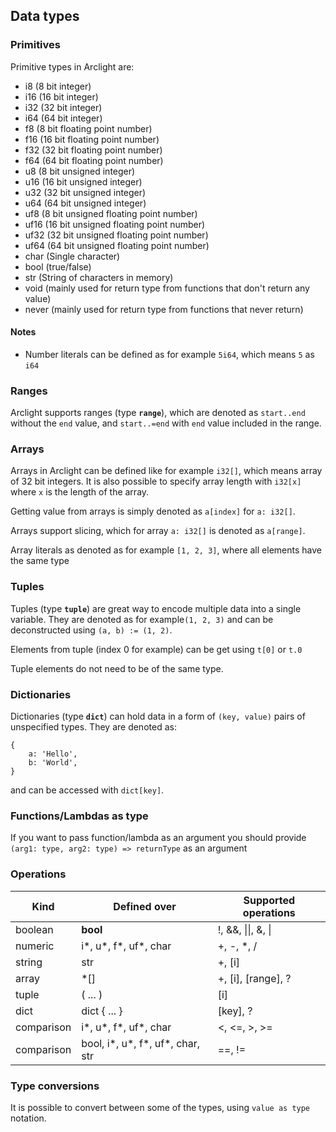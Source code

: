 ## Data types

### Primitives

Primitive types in Arclight are:

-   i8 (8 bit integer)
-   i16 (16 bit integer)
-   i32 (32 bit integer)
-   i64 (64 bit integer)
-   f8 (8 bit floating point number)
-   f16 (16 bit floating point number)
-   f32 (32 bit floating point number)
-   f64 (64 bit floating point number)
-   u8 (8 bit unsigned integer)
-   u16 (16 bit unsigned integer)
-   u32 (32 bit unsigned integer)
-   u64 (64 bit unsigned integer)
-   uf8 (8 bit unsigned floating point number)
-   uf16 (16 bit unsigned floating point number)
-   uf32 (32 bit unsigned floating point number)
-   uf64 (64 bit unsigned floating point number)
-   char (Single character)
-   bool (true/false)
-   str (String of characters in memory)
-   void (mainly used for return type from functions that don't return any value)
-   never (mainly used for return type from functions that never return)

#### Notes

-   Number literals can be defined as for example `5i64`, which means `5` as `i64`

### Ranges

Arclight supports ranges (type **`range`**), which are denoted as `start..end` without the `end` value, and `start..=end` with `end` value included in the range.

### Arrays

Arrays in Arclight can be defined like for example `i32[]`, which means array of
32 bit integers. It is also possible to specify array length with `i32[x]` where `x` is the length of the array.

Getting value from arrays is simply denoted as `a[index]` for `a: i32[]`.

Arrays support slicing, which for array `a: i32[]` is denoted as
`a[range]`.

Array literals as denoted as for example `[1, 2, 3]`, where all elements have the same type

### Tuples

Tuples (type **`tuple`**) are great way to encode multiple data into a single
variable. They are denoted as for example`(1, 2, 3)` and can be deconstructed using `(a, b) := (1, 2)`.

Elements from tuple (index 0 for example) can be get using `t[0]` or `t.0`

Tuple elements do not need to be of the same type.

### Dictionaries

Dictionaries (type **`dict`**) can hold data in a form of `(key, value)` pairs of unspecified types. They are denoted as:

```
{
    a: 'Hello',
    b: 'World',
}
```

and can be accessed with `dict[key]`.

### Functions/Lambdas as type

If you want to pass function/lambda as an argument you should provide `(arg1: type, arg2: type) => returnType` as an argument

### Operations

| Kind       | Defined over                     | Supported operations |
| ---------- | -------------------------------- | -------------------- |
| boolean    | **bool**                         | !, &&, \|\|, &, \|   |
| numeric    | i*, u*, f*, uf*, char            | +, -, \*, /          |
| string     | str                              | +, [i]               |
| array      | \*[]                             | +, [i], [range], ?   |
| tuple      | ( ... )                          | [i]                  |
| dict       | dict { ... }                     | [key], ?             |
| comparison | i*, u*, f*, uf*, char            | <, <=, >, >=         |
| comparison | bool, i*, u*, f*, uf*, char, str | ==, !=               |

### Type conversions

It is possible to convert between some of the types, using `value as type` notation.
